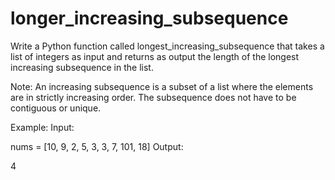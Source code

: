 # longer_increasing_subsequence

Write a Python function called longest_increasing_subsequence that takes a list of integers as input and returns as output the length of the longest increasing subsequence in the list.

Note: An increasing subsequence is a subset of a list where the elements are in strictly increasing order. The subsequence does not have to be contiguous or unique.

Example:
Input:

nums = [10, 9, 2, 5, 3, 3, 7, 101, 18]
Output:

4
